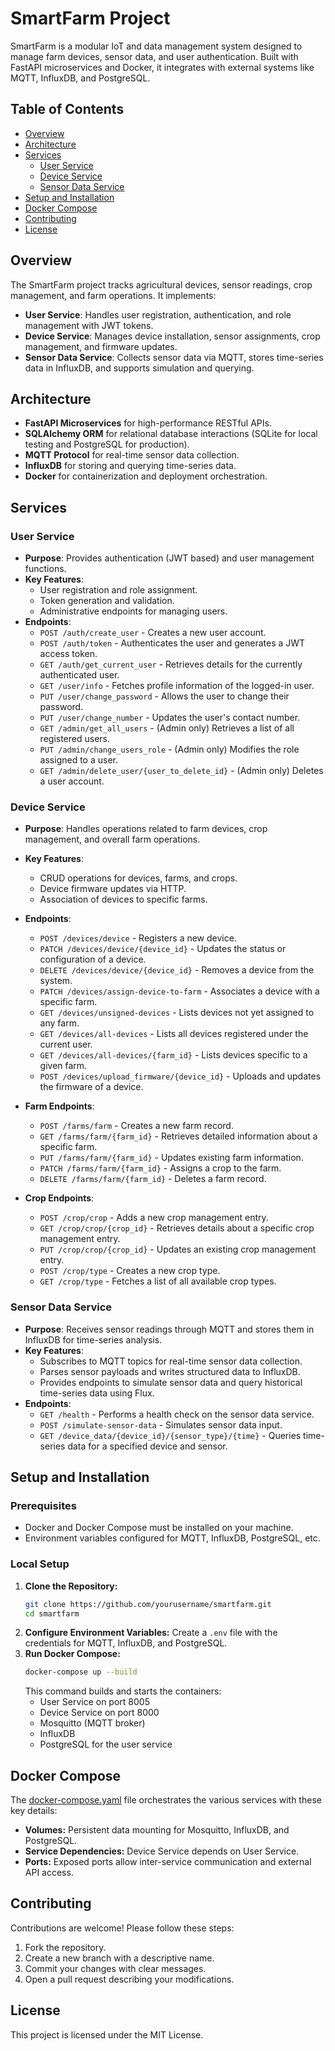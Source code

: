 # SmartFarm Project

SmartFarm is a modular IoT and data management system designed to manage farm devices, sensor data, and user authentication. Built with FastAPI microservices and Docker, it integrates with external systems like MQTT, InfluxDB, and PostgreSQL.

## Table of Contents
- [Overview](#overview)
- [Architecture](#architecture)
- [Services](#services)
    - [User Service](#user-service)
    - [Device Service](#device-service)
    - [Sensor Data Service](#sensor-data-service)
- [Setup and Installation](#setup-and-installation)
- [Docker Compose](#docker-compose)
- [Contributing](#contributing)
- [License](#license)

## Overview
The SmartFarm project tracks agricultural devices, sensor readings, crop management, and farm operations. It implements:
- **User Service**: Handles user registration, authentication, and role management with JWT tokens.
- **Device Service**: Manages device installation, sensor assignments, crop management, and firmware updates.
- **Sensor Data Service**: Collects sensor data via MQTT, stores time-series data in InfluxDB, and supports simulation and querying.

## Architecture
- **FastAPI Microservices** for high-performance RESTful APIs.
- **SQLAlchemy ORM** for relational database interactions (SQLite for local testing and PostgreSQL for production).
- **MQTT Protocol** for real-time sensor data collection.
- **InfluxDB** for storing and querying time-series data.
- **Docker** for containerization and deployment orchestration.

## Services

### User Service
- **Purpose**: Provides authentication (JWT based) and user management functions.
- **Key Features**:
    - User registration and role assignment.
    - Token generation and validation.
    - Administrative endpoints for managing users.
- **Endpoints**:
    - `POST /auth/create_user` - Creates a new user account.
    - `POST /auth/token` - Authenticates the user and generates a JWT access token.
    - `GET /auth/get_current_user` - Retrieves details for the currently authenticated user.
    - `GET /user/info` - Fetches profile information of the logged-in user.
    - `PUT /user/change_password` - Allows the user to change their password.
    - `PUT /user/change_number` - Updates the user's contact number.
    - `GET /admin/get_all_users` - (Admin only) Retrieves a list of all registered users.
    - `PUT /admin/change_users_role` - (Admin only) Modifies the role assigned to a user.
    - `GET /admin/delete_user/{user_to_delete_id}` - (Admin only) Deletes a user account.

### Device Service
- **Purpose**: Handles operations related to farm devices, crop management, and overall farm operations.
- **Key Features**:
    - CRUD operations for devices, farms, and crops.
    - Device firmware updates via HTTP.
    - Association of devices to specific farms.
- **Endpoints**:
    - `POST /devices/device` - Registers a new device.
    - `PATCH /devices/device/{device_id}` - Updates the status or configuration of a device.
    - `DELETE /devices/device/{device_id}` - Removes a device from the system.
    - `PATCH /devices/assign-device-to-farm` - Associates a device with a specific farm.
    - `GET /devices/unsigned-devices` - Lists devices not yet assigned to any farm.
    - `GET /devices/all-devices` - Lists all devices registered under the current user.
    - `GET /devices/all-devices/{farm_id}` - Lists devices specific to a given farm.
    - `POST /devices/upload_firmware/{device_id}` - Uploads and updates the firmware of a device.

- **Farm Endpoints**:
    - `POST /farms/farm` - Creates a new farm record.
    - `GET /farms/farm/{farm_id}` - Retrieves detailed information about a specific farm.
    - `PUT /farms/farm/{farm_id}` - Updates existing farm information.
    - `PATCH /farms/farm/{farm_id}` - Assigns a crop to the farm.
    - `DELETE /farms/farm/{farm_id}` - Deletes a farm record.

- **Crop Endpoints**:
    - `POST /crop/crop` - Adds a new crop management entry.
    - `GET /crop/сrop/{crop_id}` - Retrieves details about a specific crop management entry.
    - `PUT /crop/crop/{crop_id}` - Updates an existing crop management entry.
    - `POST /crop/type` - Creates a new crop type.
    - `GET /crop/type` - Fetches a list of all available crop types.

### Sensor Data Service
- **Purpose**: Receives sensor readings through MQTT and stores them in InfluxDB for time-series analysis.
- **Key Features**:
    - Subscribes to MQTT topics for real-time sensor data collection.
    - Parses sensor payloads and writes structured data to InfluxDB.
    - Provides endpoints to simulate sensor data and query historical time-series data using Flux.
- **Endpoints**:
    - `GET /health` - Performs a health check on the sensor data service.
    - `POST /simulate-sensor-data` - Simulates sensor data input.
    - `GET /device_data/{device_id}/{sensor_type}/{time}` - Queries time-series data for a specified device and sensor.

## Setup and Installation

### Prerequisites
- Docker and Docker Compose must be installed on your machine.
- Environment variables configured for MQTT, InfluxDB, PostgreSQL, etc.

### Local Setup
1. **Clone the Repository:**
     ```sh
     git clone https://github.com/yourusername/smartfarm.git
     cd smartfarm
     ```
2. **Configure Environment Variables:**
     Create a `.env` file with the credentials for MQTT, InfluxDB, and PostgreSQL.
3. **Run Docker Compose:**
     ```sh
     docker-compose up --build
     ```
     This command builds and starts the containers:
     - User Service on port 8005
     - Device Service on port 8000
     - Mosquitto (MQTT broker)
     - InfluxDB
     - PostgreSQL for the user service

## Docker Compose
The [docker-compose.yaml](http://_vscodecontentref_/0) file orchestrates the various services with these key details:
- **Volumes:** Persistent data mounting for Mosquitto, InfluxDB, and PostgreSQL.
- **Service Dependencies:** Device Service depends on User Service.
- **Ports:** Exposed ports allow inter-service communication and external API access.

## Contributing
Contributions are welcome! Please follow these steps:
1. Fork the repository.
2. Create a new branch with a descriptive name.
3. Commit your changes with clear messages.
4. Open a pull request describing your modifications.

## License
This project is licensed under the MIT License.